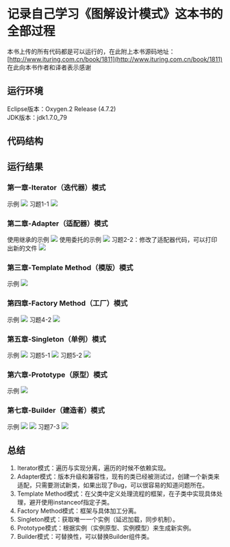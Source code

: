 # 记录自己学习《图解设计模式》这本书的全部过程
本书上传的所有代码都是可以运行的，在此附上本书源码地址： [http://www.ituring.com.cn/book/1811](http://www.ituring.com.cn/book/1811)<br/>
在此向本书作者和译者表示感谢

## 运行环境 ##
Eclipse版本：Oxygen.2 Release (4.7.2)<br/>
JDK版本：jdk1.7.0_79

## 代码结构 ##

## 运行结果 ##
### 第一章-Iterator（迭代器）模式 ###
示例
![](https://i.imgur.com/GZDJh5C.png)
习题1-1
![](https://i.imgur.com/Nq2hL7h.png)
### 第二章-Adapter（适配器）模式 ###
使用继承的示例
![](https://i.imgur.com/ahVgADk.png)
使用委托的示例
![](https://i.imgur.com/pCAvtTW.png)
习题2-2：修改了适配器代码，可以打印出新的文件
![](https://i.imgur.com/T0EVo2q.png)
### 第三章-Template Method（模版）模式 ###
示例
![](https://i.imgur.com/a4RBk0q.png)
### 第四章-Factory Method（工厂）模式 ###
示例
![](https://i.imgur.com/3vSxlja.png)
习题4-2
![](https://i.imgur.com/QAAL7JE.png)
### 第五章-Singleton（单例）模式 ###
示例
![](https://i.imgur.com/yZkxsLr.png)
习题5-1
![](https://i.imgur.com/DnNUuDs.png)
习题5-2
![](https://i.imgur.com/NNf1nPE.png)
### 第六章-Prototype（原型）模式 ###
示例
![](https://i.imgur.com/qOx1ksd.png)
### 第七章-Builder（建造者）模式 ###
示例
![](https://i.imgur.com/hOd4EmM.png)
![](https://i.imgur.com/kdK1Ohr.png)
习题7-3
![](https://i.imgur.com/rryvFBD.png)
## 总结 ##
1. Iterator模式：遍历与实现分离，遍历的时候不依赖实现。
2. Adapter模式：版本升级和兼容性，现有的类已经被测试过，创建一个新类来适配，只需要测试新类，如果出现了Bug，可以很容易的知道问题所在。
3. Template Method模式：在父类中定义处理流程的框架，在子类中实现具体处理，避开使用instanceof指定子类。
4. Factory Method模式：框架与具体加工分离。
5. Singleton模式：获取唯一一个实例（延迟加载，同步机制）。
6. Prototype模式：根据实例（实例原型、实例模型）来生成新实例。
7. Builder模式：可替换性，可以替换Builder组件类。